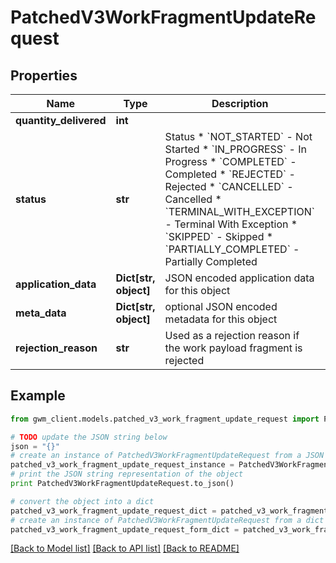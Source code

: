 # PatchedV3WorkFragmentUpdateRequest


## Properties
Name | Type | Description | Notes
------------ | ------------- | ------------- | -------------
**quantity_delivered** | **int** |  | [optional] 
**status** | **str** | Status  * &#x60;NOT_STARTED&#x60; - Not Started * &#x60;IN_PROGRESS&#x60; - In Progress * &#x60;COMPLETED&#x60; - Completed * &#x60;REJECTED&#x60; - Rejected * &#x60;CANCELLED&#x60; - Cancelled * &#x60;TERMINAL_WITH_EXCEPTION&#x60; - Terminal With Exception * &#x60;SKIPPED&#x60; - Skipped * &#x60;PARTIALLY_COMPLETED&#x60; - Partially Completed | [optional] 
**application_data** | **Dict[str, object]** | JSON encoded application data for this object | [optional] 
**meta_data** | **Dict[str, object]** | optional JSON encoded metadata for this object | [optional] 
**rejection_reason** | **str** | Used as a rejection reason if the work payload fragment is rejected | [optional] 

## Example

```python
from gwm_client.models.patched_v3_work_fragment_update_request import PatchedV3WorkFragmentUpdateRequest

# TODO update the JSON string below
json = "{}"
# create an instance of PatchedV3WorkFragmentUpdateRequest from a JSON string
patched_v3_work_fragment_update_request_instance = PatchedV3WorkFragmentUpdateRequest.from_json(json)
# print the JSON string representation of the object
print PatchedV3WorkFragmentUpdateRequest.to_json()

# convert the object into a dict
patched_v3_work_fragment_update_request_dict = patched_v3_work_fragment_update_request_instance.to_dict()
# create an instance of PatchedV3WorkFragmentUpdateRequest from a dict
patched_v3_work_fragment_update_request_form_dict = patched_v3_work_fragment_update_request.from_dict(patched_v3_work_fragment_update_request_dict)
```
[[Back to Model list]](../README.md#documentation-for-models) [[Back to API list]](../README.md#documentation-for-api-endpoints) [[Back to README]](../README.md)


